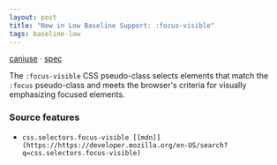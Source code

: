 ```yaml
---
layout: post
title: "New in Low Baseline Support: :focus-visible"
tags: baseline-low
---
```


[caniuse](https://caniuse.com/?search=focus-visible) · [spec](https://drafts.csswg.org/selectors-4/#the-focus-visible-pseudo)

The `:focus-visible` CSS pseudo-class selects elements that match the `:focus` pseudo-class and meets the browser's criteria for visually emphasizing focused elements.

### Source features

- ``css.selectors.focus-visible [[mdn]](https://https://developer.mozilla.org/en-US/search?q=css.selectors.focus-visible)``
